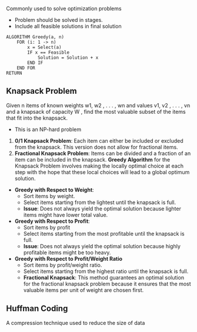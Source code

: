 Commonly used to solve optimization problems
- Problem should be solved in stages.
- Include all feasible solutions in final solution

```algorithm
ALGORITHM Greedy(a, n)
	FOR (i: 1 -> n)
		x = Select(a)
		IF x == Feasible
			Solution = Solution + x
		END IF
	END FOR
RETURN
```

## Knapsack Problem
Given n items of known weights w1, w2 , . . . , wn and values v1, v2 , . . . , vn and a knapsack of capacity W , find the most valuable subset of the items that fit into the knapsack.
- This is an NP-hard problem
1. **0/1 Knapsack Problem**: Each item can either be included or excluded from the knapsack. This version does not allow for fractional items.
2. **Fractional Knapsack Problem**: Items can be divided and a fraction of an item can be included in the knapsack.
**Greedy Algorithm** for the Knapsack Problem involves making the locally optimal choice at each step with the hope that these local choices will lead to a global optimum solution.
- **Greedy with Respect to Weight**:
    - Sort items by weight.
    - Select items starting from the lightest until the knapsack is full.
    - **Issue**: Does not always yield the optimal solution because lighter items might have lower total value.
- **Greedy with Respect to Profit**:
    - Sort items by profit
    - Select items starting from the most profitable until the knapsack is full.
    - **Issue**: Does not always yield the optimal solution because highly profitable items might be too heavy.
- **Greedy with Respect to Profit/Weight Ratio**
    - Sort items by profit/weight ratio.
    - Select items starting from the highest ratio until the knapsack is full.
    - **Fractional Knapsack**: This method guarantees an optimal solution for the fractional knapsack problem because it ensures that the most valuable items per unit of weight are chosen first.

## Huffman Coding
A compression technique used to reduce the size of data

